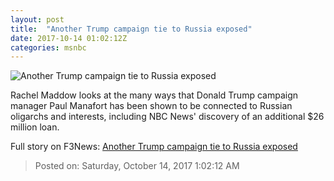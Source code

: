 ```yaml
---
layout: post
title:  "Another Trump campaign tie to Russia exposed"
date: 2017-10-14 01:02:12Z
categories: msnbc
---
```


![Another Trump campaign tie to Russia exposed](http://media1.s-nbcnews.com/j/MSNBC/Components/Video/201710/2017-10-14T01-06-56-3Z--1280x720.video_1067x600.jpg)

Rachel Maddow looks at the many ways that Donald Trump campaign manager Paul Manafort has been shown to be connected to Russian oligarchs and interests, including NBC News' discovery of an additional $26 million loan.


Full story on F3News: [Another Trump campaign tie to Russia exposed](http://www.f3nws.com/n/eENrED)

> Posted on: Saturday, October 14, 2017 1:02:12 AM
